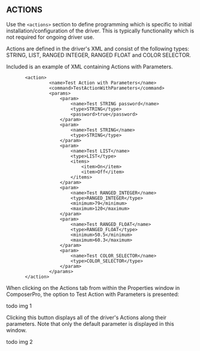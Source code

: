## ACTIONS

Use the `<actions>` section to define programming which is specific to initial installation/configuration of the driver. This is typically functionality which is not required for ongoing driver use.

Actions are defined in the driver's XML and consist of the following types: STRING, LIST, RANGED INTEGER, RANGED FLOAT and COLOR SELECTOR.

Included is an example of XML containing Actions with Parameters.

	       <action>
	                <name>Test Action with Parameters</name>
	                <command>TestActionWithParameters</command>
	                <params>
	                    <param>
	                        <name>Test STRING password</name>
	                        <type>STRING</type>
	                        <password>true</password>
	                    </param>
	                    <param>
	                        <name>Test STRING</name>
	                        <type>STRING</type>
	                    </param>
	                    <param>
	                        <name>Test LIST</name>
	                        <type>LIST</type>
	                        <items>
	                            <item>On</item>
	                            <item>Off</item>
	                        </items>
	                    </param>
	                    <param>
	                        <name>Test RANGED_INTEGER</name>
	                        <type>RANGED_INTEGER</type>
	                        <minimum>79</minimum>
	                        <maximum>120</maximum>
	                    </param>
	                    <param>
	                        <name>Test RANGED_FLOAT</name>
	                        <type>RANGED_FLOAT</type>
	                        <minimum>50.5</minimum>
	                        <maximum>60.3</maximum>
	                    </param>
	                    <param>
	                        <name>Test COLOR_SELECTOR</name>
	                        <type>COLOR_SELECTOR</type>
	                    </param>
	                </params>
	       </action>

When clicking on the Actions tab from within the Properties window in ComposerPro, the option to Test Action with Parameters is presented:

todo img 1


Clicking this button displays all of the driver's Actions along their parameters. Note that only the default parameter is displayed in this window.

todo img 2

